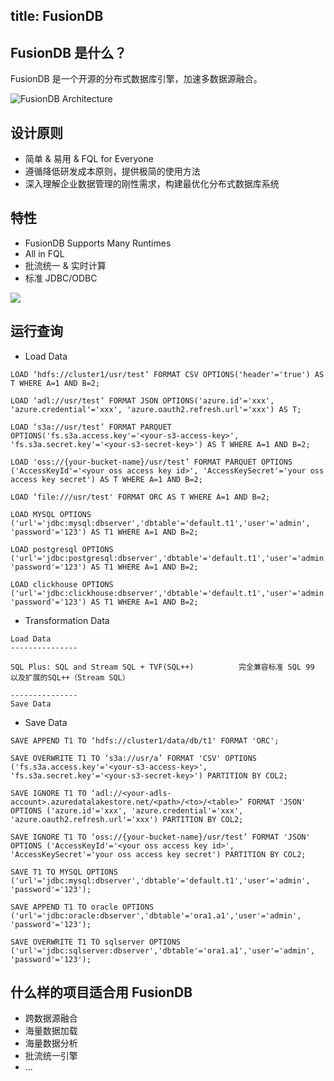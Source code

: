 title: FusionDB
---

## FusionDB 是什么？

FusionDB 是一个开源的分布式数据库引擎，加速多数据源融合。

![FusionDB Architecture](http://www.fusionlab.cn/zh-cn/fdb/img/fusiondb-architecture.png)

## 设计原则

* 简单 & 易用 & FQL for Everyone
* 遵循降低研发成本原则，提供极简的使用方法
* 深入理解企业数据管理的刚性需求，构建最优化分布式数据库系统

## 特性

* FusionDB Supports Many Runtimes
* All in FQL
* 批流统一 & 实时计算
* 标准 JDBC/ODBC 

![](http://www.fusionlab.cn/zh-cn/fdb/img/fusiondb-many-runtime.png)

## 运行查询

* Load Data 

```
LOAD ‘hdfs://cluster1/usr/test’ FORMAT CSV OPTIONS('header'='true') AS T WHERE A=1 AND B=2;

LOAD ‘adl://usr/test’ FORMAT JSON OPTIONS('azure.id'='xxx', 'azure.credential'='xxx', 'azure.oauth2.refresh.url'='xxx') AS T;

LOAD ‘s3a://usr/test’ FORMAT PARQUET OPTIONS('fs.s3a.access.key'='<your-s3-access-key>', 'fs.s3a.secret.key'='<your-s3-secret-key>') AS T WHERE A=1 AND B=2;

LOAD 'oss://{your-bucket-name}/usr/test’ FORMAT PARQUET OPTIONS ('AccessKeyId'='<your oss access key id>', 'AccessKeySecret'='your oss access key secret') AS T WHERE A=1 AND B=2;

LOAD ‘file:///usr/test' FORMAT ORC AS T WHERE A=1 AND B=2;

LOAD MYSQL OPTIONS ('url'='jdbc:mysql:dbserver','dbtable'='default.t1','user'='admin', 'password'='123') AS T1 WHERE A=1 AND B=2;

LOAD postgresql OPTIONS ('url'='jdbc:postgresql:dbserver','dbtable'='default.t1','user'='admin', 'password'='123') AS T1 WHERE A=1 AND B=2;

LOAD clickhouse OPTIONS ('url'='jdbc:clickhouse:dbserver','dbtable'='default.t1','user'='admin', 'password'='123') AS T1 WHERE A=1 AND B=2;
```

* Transformation Data

```
Load Data
---------------

SQL Plus: SQL and Stream SQL + TVF(SQL++)          完全兼容标准 SQL 99 以及扩展的SQL++（Stream SQL）

---------------
Save Data
```

* Save Data

```
SAVE APPEND T1 TO ‘hdfs://cluster1/data/db/t1' FORMAT 'ORC';

SAVE OVERWRITE T1 TO ‘s3a://usr/a’ FORMAT 'CSV' OPTIONS ('fs.s3a.access.key'='<your-s3-access-key>', 'fs.s3a.secret.key'='<your-s3-secret-key>') PARTITION BY COL2;

SAVE IGNORE T1 TO ‘adl://<your-adls-account>.azuredatalakestore.net/<path>/<to>/<table>’ FORMAT 'JSON' OPTIONS ('azure.id'='xxx', 'azure.credential'='xxx', 'azure.oauth2.refresh.url'='xxx') PARTITION BY COL2;

SAVE IGNORE T1 TO ‘oss://{your-bucket-name}/usr/test’ FORMAT 'JSON' OPTIONS ('AccessKeyId'='<your oss access key id>', 'AccessKeySecret'='your oss access key secret') PARTITION BY COL2;

SAVE T1 TO MYSQL OPTIONS ('url'='jdbc:mysql:dbserver','dbtable'='default.t1','user'='admin', 'password'='123');

SAVE APPEND T1 TO oracle OPTIONS ('url'='jdbc:oracle:dbserver','dbtable'='ora1.a1','user'='admin', 'password'='123');

SAVE OVERWRITE T1 TO sqlserver OPTIONS ('url'='jdbc:sqlserver:dbserver','dbtable'='ora1.a1','user'='admin', 'password'='123');
```

## 什么样的项目适合用 FusionDB

* 跨数据源融合
* 海量数据加载
* 海量数据分析
* 批流统一引擎
* ...
